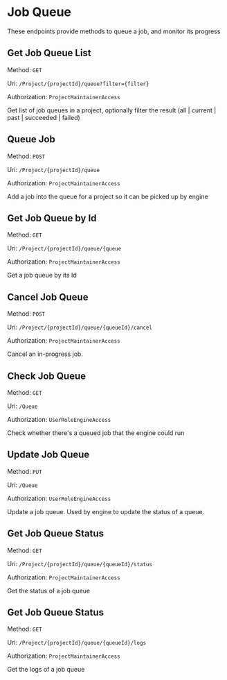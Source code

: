 # Job Queue

These endpoints provide methods to queue a job, and monitor its progress

## Get Job Queue List
Method: `GET`

Uri: `/Project/{projectId}/queue?filter={filter}`

Authorization: `ProjectMaintainerAccess`

Get list of job queues in a project, optionally filter the result (all | current | past | succeeded | failed)

## Queue Job
Method: `POST`

Uri: `/Project/{projectId}/queue`

Authorization: `ProjectMaintainerAccess`

Add a job into the queue for a project so it can be picked up by engine

## Get Job Queue by Id
Method: `GET`

Uri: `/Project/{projectId}/queue/{queue`

Authorization: `ProjectMaintainerAccess`

Get a job queue by its Id

## Cancel Job Queue
Method: `POST`

Uri: `/Project/{projectId}/queue/{queueId}/cancel`

Authorization: `ProjectMaintainerAccess`

Cancel an in-progress job.

## Check Job Queue
Method: `GET`

Uri: `/Queue`

Authorization: `UserRoleEngineAccess`

Check whether there's a queued job that the engine could run

## Update Job Queue
Method: `PUT`

Uri: `/Queue`

Authorization: `UserRoleEngineAccess`

Update a job queue. Used by engine to update the status of a queue.

## Get Job Queue Status
Method: `GET`

Uri: `/Project/{projectId}/queue/{queueId}/status`

Authorization: `ProjectMaintainerAccess`

Get the status of a job queue

## Get Job Queue Status
Method: `GET`

Uri: `/Project/{projectId}/queue/{queueId}/logs`

Authorization: `ProjectMaintainerAccess`

Get the logs of a job queue